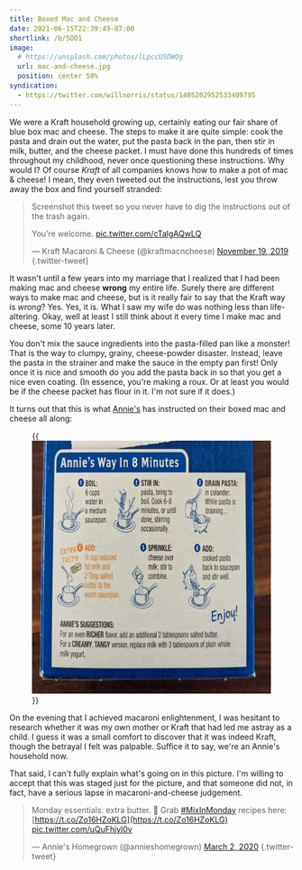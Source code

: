```yaml
---
title: Boxed Mac and Cheese
date: 2021-06-15T22:39:49-07:00
shortlink: /b/5DD1
image:
  # https://unsplash.com/photos/lLpccUSDWQg
  url: mac-and-cheese.jpg
  position: center 50%
syndication:
  - https://twitter.com/willnorris/status/1405202952533409795
---
```


We were a Kraft household growing up, certainly eating our fair share of blue
box mac and cheese. The steps to make it are quite simple: cook the pasta and
drain out the water, put the pasta back in the pan, then stir in milk, butter,
and the cheese packet.  I must have done this hundreds of times throughout my
childhood, never once questioning these instructions. Why would I? Of course
*Kraft* of all companies knows how to make a pot of mac & cheese!  I mean, they
even tweeted out the instructions, lest you throw away the box and find yourself
stranded:

> Screenshot this tweet so you never have to dig the instructions out of the
> trash again.
>
> You’re welcome. [pic.twitter.com/cTalgAQwLQ](https://t.co/cTalgAQwLQ)
>
> &mdash; Kraft Macaroni &amp; Cheese (@kraftmacncheese)
> [November 19, 2019](https://twitter.com/kraftmacncheese/status/1196914329695723521?ref_src=twsrc%5Etfw)
{.twitter-tweet}

It wasn't until a few years into my marriage that I realized that I had been
making mac and cheese **wrong** my entire life. Surely there are different ways
to make mac and cheese, but is it really fair to say that the Kraft way is
*wrong*? Yes. Yes, it is. What I saw my wife do was nothing less than
life-altering. Okay, well at least I still think about it every time I make mac
and cheese, some 10 years later.

You don't mix the sauce ingredients into the pasta-filled pan like a monster!
That is the way to clumpy, grainy, cheese-powder disaster.  Instead, leave the
pasta in the strainer and make the sauce in the empty pan first!  Only once it
is nice and smooth do you add the pasta back in so that you get a nice even
coating. (In essence, you're making a roux.  Or at least you would be if the
cheese packet has flour in it. I'm not sure if it does.)

It turns out that this is what [Annie's](https://www.annies.com/) has instructed
on their boxed mac and cheese all along:

<figure class="aligncenter">
  {{<img src="annies-way.jpg" width="600" height="449" alt="Annie's way in 8 minutes: cook and drain pasta; combine milk, cheese, and cheese packet in saucepan; add cooked pasta to saucepan and stir">}}
</figure>

On the evening that I achieved macaroni enlightenment, I was hesitant to
research whether it was my own mother or Kraft that had led me astray as a
child. I guess it was a small comfort to discover that it was indeed Kraft,
though the betrayal I felt was palpable. Suffice it to say, we're an Annie's
household now.

That said, I can't fully explain what's going on in this picture. I'm willing to
accept that this was staged just for the picture, and that someone did not, in
fact, have a serious lapse in macaroni-and-cheese judgement.

> Monday essentials: extra butter. 🙏 Grab [#MixInMonday](https://twitter.com/hashtag/MixInMonday)
> recipes here: [https://t.co/Zo16HZoKLG](https://t.co/Zo16HZoKLG)
> [pic.twitter.com/uQuFhjyl0v](https://t.co/uQuFhjyl0v)
>
> &mdash; Annie's Homegrown (@annieshomegrown)
> [March 2, 2020](https://twitter.com/annieshomegrown/status/1234600905066139654?ref_src=twsrc%5Etfw)
{.twitter-tweet}
